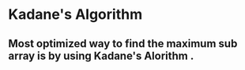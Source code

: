 # Kadane's Algorithm

## Most optimized way to find the maximum sub array is by using **Kadane's  Alorithm** . 
